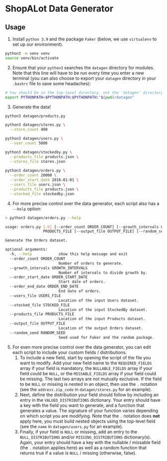 # ShopALot Data Generator

## Usage
1. Install `python 3.9` and the package `Faker` (below, we use `virtualenv` to set up our environment).
```bash
python3 -m venv venv
source venv/bin/activate
```

2. Ensure that your `python3` searches the `datagen` directory for modules. Note that this line will have to be run every time you enter a new terminal (you can also choose to export your `datagen` directory in your `.bashrc` file to save some headaches):
```bash
# You should be in the top-level directory, not the 'datagen' directory.
export PYTHONPATH=$PYTHONPATH:$PYTHONPATH:"$(pwd)/datagen"
```

3. Generate the data! 
```bash
python3 datagen/products.py

python3 datagen/stores.py \
  --store_count 400

python3 datagen/users.py \
  --user_count 5000  

python3 datagen/stockedby.py \
  --products_file products.json \
  --stores_file stores.json
  
python3 datagen/orders.py \
  --order_count 20000 \
  --order_start_date 2018-01-01 \
  --users_file users.json \
  --products_file products.json \
  --stocked_file stockedby.json
```

4. For more precise control over the data generator, each script also has a `--help` option:
```bash
> python3 datagen/orders.py --help

usage: orders.py [-h] [--order_count ORDER_COUNT] [--growth_intervals GROWTH_INTERVALS] [--order_start_date ORDER_START_DATE] [--order_end_date ORDER_END_DATE] --users_file USERS_FILE --stocked_file STOCKED_FILE --products_file
                 PRODUCTS_FILE [--output_file OUTPUT_FILE] [--random_seed RANDOM_SEED]

Generate the Orders dataset.

optional arguments:
  -h, --help            show this help message and exit
  --order_count ORDER_COUNT
                        Number of orders to generate.
  --growth_intervals GROWTH_INTERVALS
                        Number of intervals to divide growth by.
  --order_start_date ORDER_START_DATE
                        Start date of orders.
  --order_end_date ORDER_END_DATE
                        End date of orders.
  --users_file USERS_FILE
                        Location of the input Users dataset.
  --stocked_file STOCKED_FILE
                        Location of the input StockedBy dataset.
  --products_file PRODUCTS_FILE
                        Location of the input Products dataset.
  --output_file OUTPUT_FILE
                        Location of the output Orders dataset.
  --random_seed RANDOM_SEED
                        Seed used for Faker and the random package.
```

5. For even more precise control over the data generator, you can edit each script to include your custom fields / distributions.
   1. To include a new field, start by opening the script of the file you want to modify. Add your new field name to the `REQUIRED_FIELDS` array if your field is mandatory, the `NULLABLE_FIELDS` array if your field could be `NULL`, or the `MISSABLE_FIELDS` array if your field could be missing. The last two arrays are not mutually exclusive. If the field to be `NULL` or missing is nested in an object, then use the `.` notation (see the `address.zip_code` in `datagen/stores.py` for an example).
   2. Next, define the distribution your field should follow by including an entry in the `VALUED_DISTRIBUTIONS` dictionary. Your entry should have a key with the field you want to generate, and a function that generates a value. The signature of your function varies depending on which script you are modifying. Note that the `.` notation does **not** apply here, you must build nested objects using the top-level field (see the `name` in `datagen/users.py` for an example).
   3. Finally, if your field is `NULL` or missing, add an entry to the `NULL_DISTRIBUTIONS` and/or `MISSING_DISTRIBUTIONS` dictionary(s). Again, your entry should have a key with the nullable / missable field (the `.` notation applies here) as well as a random function that returns true if a value is `NULL` / missing (otherwise, false).   